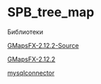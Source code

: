# SPB_tree_map

Библиотеки

[GMapsFX-2.12.2-Source](https://drive.google.com/open?id=1wYSVxGBr6soGxf9S4447E6Wsf0hNZaz3)

[GMapsFX-2.12.2](https://drive.google.com/open?id=1qXf-Ac-brVQA2fgDy8xAFh9dzVoQmFFF)

[mysqlconnector](https://drive.google.com/open?id=1gAfhDBDKYuRlIZHbotPYxrQCisBAz-pm)
